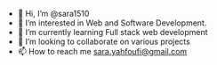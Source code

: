 - 👋 Hi, I’m @sara1510
- 👀 I’m interested in Web and Software Development.
- 🌱 I’m currently learning Full stack web development
- 💞️ I’m looking to collaborate on various projects
- 📫 How to reach me sara.yahfoufi@gmail.com

<!---
sara1510/sara1510 is a ✨ special ✨ repository because its `README.md` (this file) appears on your GitHub profile.
You can click the Preview link to take a look at your changes.
--->
